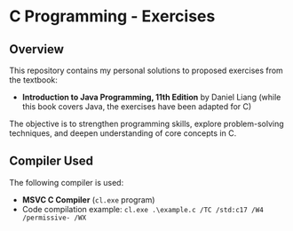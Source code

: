 
# C Programming - Exercises

## Overview

This repository contains my personal solutions to proposed exercises from the textbook:

- **Introduction to Java Programming, 11th Edition** by Daniel Liang (while this book covers Java, the exercises have been adapted for C)

The objective is to strengthen programming skills, explore problem-solving techniques, and deepen understanding of core concepts in C.

## Compiler Used

The following compiler is used:
- **MSVC C Compiler** (`cl.exe` program)
- Code compilation example: `cl.exe .\example.c /TC /std:c17 /W4 /permissive- /WX`
